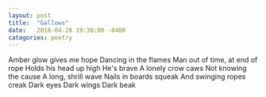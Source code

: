 ```yaml
---
layout: post
title:  "Gallows"
date:   2018-04-28 19:38:00 -0400
categories: poetry
---
```

Amber glow
gives me hope
Dancing in the flames
Man out of time, at end of rope
Holds his head up high
He's brave
A lonely crow caws
Not knowing the cause
A long, shrill wave
Nails in boards squeak
And swinging ropes creak
Dark eyes
Dark wings
Dark beak
